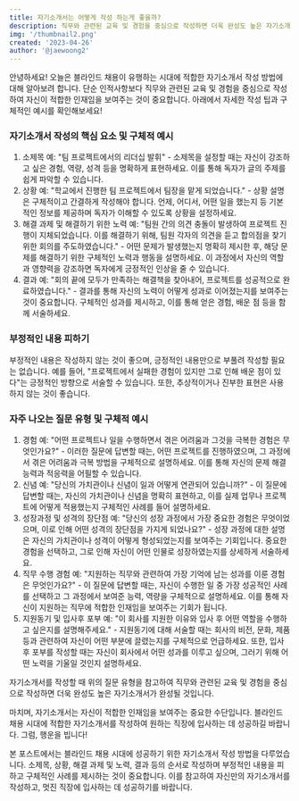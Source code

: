 ```yaml
---
title: 자기소개서는 어떻게 작성 하는게 좋을까?
description: 직무와 관련된 교육 및 경험을 중심으로 작성하면 더욱 완성도 높은 자기소개서가 완성!
img: '/thumbnail2.png'
created: '2023-04-26'
author: '@jaewoong2'
---
```


안녕하세요! 오늘은 블라인드 채용이 유행하는 시대에 적합한 자기소개서 작성 방법에 대해 알아보려 합니다. 단순 인적사항보다 직무와 관련된 교육 및 경험을 중심으로 작성하여 자신이 적합한 인재임을 보여주는 것이 중요합니다. 아래에서 자세한 작성 팁과 구체적인 예시를 확인해보세요!

### **자기소개서 작성의 핵심 요소 및 구체적 예시**

1. 소제목
   예: "팀 프로젝트에서의 리더십 발휘" - 소제목을 설정할 때는 자신이 강조하고 싶은 경험, 역량, 성격 등을 명확하게 표현하세요. 이를 통해 독자가 글의 주제를 쉽게 파악할 수 있습니다.
2. 상황
   예: "학교에서 진행한 팀 프로젝트에서 팀장을 맡게 되었습니다." - 상황 설명은 구체적이고 간결하게 작성해야 합니다. 언제, 어디서, 어떤 일을 했는지 등 기본적인 정보를 제공하며 독자가 이해할 수 있도록 상황을 설정하세요.
3. 해결 과제 및 해결하기 위한 노력
   예: "팀원 간의 의견 충돌이 발생하여 프로젝트 진행이 지체되었습니다. 이를 해결하기 위해, 팀원 각자의 의견을 듣고 합의점을 찾기 위한 회의를 주도하였습니다." - 어떤 문제가 발생했는지 명확히 제시한 후, 해당 문제를 해결하기 위한 구체적인 노력과 행동을 설명하세요. 이 과정에서 자신의 역할과 영향력을 강조하면 독자에게 긍정적인 인상을 줄 수 있습니다.
4. 결과
   예: "회의 끝에 모두가 만족하는 해결책을 찾아내어, 프로젝트를 성공적으로 완료하였습니다." - 결과를 통해 자신의 노력이 어떻게 성과로 이어졌는지를 보여주는 것이 중요합니다. 구체적인 성과를 제시하고, 이를 통해 얻은 경험, 배운 점 등을 함께 서술하세요.

### **부정적인** 내용 피하기

부정적인 내용은 작성하지 않는 것이 좋으며, 긍정적인 내용만으로 부풀려 작성할 필요는 없습니다. 예를 들어, "프로젝트에서 실패한 경험이 있지만 그로 인해 배운 점이 있다"는 긍정적인 방향으로 서술할 수 있습니다. 또한, 추상적이거나 진부한 표현은 사용하지 않는 것이 좋습니다.

### **자주 나오는 질문 유형 및 구체적 예시**

1. 경험
   예: "어떤 프로젝트나 일을 수행하면서 겪은 어려움과 그것을 극복한 경험은 무엇인가요?" - 이러한 질문에 답변할 때는, 어떤 프로젝트를 진행하였으며, 그 과정에서 겪은 어려움과 극복 방법을 구체적으로 설명하세요. 이를 통해 자신의 문제 해결 능력과 적응력을 어필할 수 있습니다.
2. 신념
   예: "당신의 가치관이나 신념이 일과 어떻게 연관되어 있습니까?" - 이 질문에 답변할 때는, 자신의 가치관이나 신념을 명확히 표현하고, 이를 실제 업무나 프로젝트에 어떻게 적용했는지 구체적인 사례를 들어 설명하세요.
3. 성장과정 및 성격의 장단점
   예: "당신의 성장 과정에서 가장 중요한 경험은 무엇이었으며, 이로 인해 어떤 성격의 장단점을 가지게 되었나요?" - 성장 과정에 대한 설명은 자신의 가치관이나 성격이 어떻게 형성되었는지를 보여주는 기회입니다. 중요한 경험을 선택하고, 그로 인해 자신이 어떤 인물로 성장하였는지를 상세하게 서술하세요.
4. 직무 수행 경험
   예: "지원하는 직무와 관련하여 가장 기억에 남는 성과를 이룬 경험은 무엇인가요?" - 이 질문에 답변할 때는, 자신이 수행한 일 중 가장 성공적인 사례를 선택하고 그 과정에서 보여준 능력, 역량을 구체적으로 설명하세요. 이를 통해 자신이 지원하는 직무에 적합한 인재임을 보여주는 기회가 됩니다.
5. 지원동기 및 입사후 포부
   예: "이 회사를 지원한 이유와 입사 후 어떤 역할을 수행하고 싶은지를 설명해주세요." - 지원동기에 대해 서술할 때는 회사의 비전, 문화, 제품 등과 관련하여 자신이 어떤 부분에 끌렸는지를 구체적으로 언급하세요. 또한, 입사 후 포부를 작성할 때는 자신이 회사에서 어떤 성과를 이루고 싶으며, 그러기 위해 어떤 노력을 기울일 것인지 설명하세요.

자기소개서를 작성할 때 위의 질문 유형을 참고하여 직무와 관련된 교육 및 경험을 중심으로 작성하면 더욱 완성도 높은 자기소개서가 완성될 것입니다.

마치며, 자기소개서는 자신이 적합한 인재임을 보여주는 중요한 수단입니다. 블라인드 채용 시대에 적합한 자기소개서를 작성하여 원하는 직장에 입사하는 데 성공하길 바랍니다. 그럼, 행운을 빕니다!

본 포스트에서는 블라인드 채용 시대에 성공하기 위한 자기소개서 작성 방법을 다루었습니다. 소제목, 상황, 해결 과제 및 노력, 결과 등의 순서로 작성하며 부정적인 내용을 피하고 구체적인 사례를 제시하는 것이 중요합니다. 이를 참고하여 자신만의 자기소개서를 작성하고, 멋진 직장에 입사하는 데 성공하기를 바랍니다.
